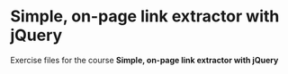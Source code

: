 # Simple, on-page link extractor with jQuery
Exercise files for the course **Simple, on-page link extractor with jQuery**
